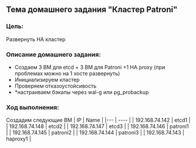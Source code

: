 ## Тема домашнего задания "Кластер Patroni"

### Цель:
Развернуть HA кластер

### Описание домашнего задания:

- Создаем 3 ВМ для etcd + 3 ВМ для Patroni +1 HA proxy (при проблемах можно на 1 хосте развернуть)
- Инициализируем кластер
- Проверяем отказоустойсивость
- *настраиваем бэкапы через wal-g или pg_probackup

### Ход выполнения:

Создадим следующие ВМ
| IP | Name |
|--- | ---- |
| 192.168.74.142 | etcd1 |
| 192.168.74.148 | etcd2 |
| 192.168.74.147 | etcd3 |
| 192.168.74.146 | patroni1 |
| 192.168.74.145 | patroni2 |
| 192.168.74.144 | patroni3 |
| 192.168.74.143 | haproxy1 |



